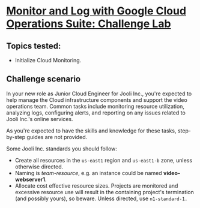 # [Monitor and Log with Google Cloud Operations Suite: Challenge Lab](https://www.qwiklabs.com/focuses/13786?parent=catalog)

## Topics tested:

* Initialize Cloud Monitoring.


## Challenge scenario

In your new role as Junior Cloud Engineer for Jooli Inc., you're expected to help manage the Cloud infrastructure components and support the video operations team. Common tasks include monitoring resource utilization, analyzing logs, configuring alerts, and reporting on any issues related to Jooli Inc.'s online services.

As you're expected to have the skills and knowledge for these tasks, step-by-step guides are not provided.

Some Jooli Inc. standards you should follow:

* Create all resources in the `us-east1` region and `us-east1-b` zone, unless otherwise directed.
* Naming is *team-resource*, e.g. an instance could be named **video-webserver1**.
* Allocate cost effective resource sizes. Projects are monitored and excessive resource use will result in the containing project's termination (and possibly yours), so beware. Unless directed, use `n1-standard-1.`
